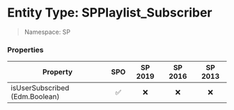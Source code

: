 # Entity Type: SPPlaylist_Subscriber

> Namespace: SP

### Properties

Property | SPO | SP 2019 | SP 2016 | SP 2013
----------|:---:|:-------:|:-------:|:-------:
isUserSubscribed (Edm.Boolean) | ✅ | ❌ | ❌ | ❌